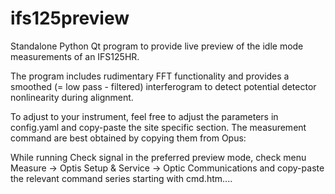 # ifs125preview
Standalone Python Qt program to provide live preview of the idle mode measurements of an IFS125HR.

The program includes rudimentary FFT functionality and provides a smoothed (= low pass - filtered) interferogram 
to detect potential detector nonlinearity during alignment.

To adjust to your instrument, feel free to adjust the parameters in config.yaml and copy-paste the site specific section. The measurement command are best obtained by copying them from Opus: 

While running Check signal in the preferred preview mode, check menu Measure -> Optis Setup & Service -> Optic Communications and copy-paste the relevant command series starting with cmd.htm....

